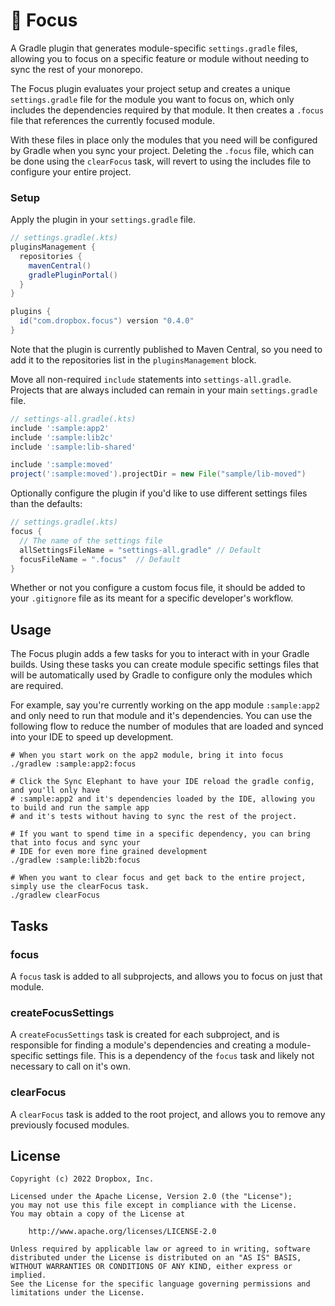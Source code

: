 # 🧘 Focus

A Gradle plugin that generates module-specific `settings.gradle` files, allowing you to focus on a specific feature or module without needing to sync the rest of your monorepo.

The Focus plugin evaluates your project setup and creates a unique `settings.gradle` file for the module you want to focus on, which only includes the dependencies required by that module.  It then creates a `.focus` file that references the currently focused module.

With these files in place only the modules that you need will be configured by Gradle when you sync your project.  Deleting the `.focus` file, which can be done using the `clearFocus` task, will revert to using the includes file to configure your entire project.

### Setup

Apply the plugin in your `settings.gradle` file.

```groovy
// settings.gradle(.kts)
pluginsManagement {
  repositories {
    mavenCentral()
    gradlePluginPortal()
  }
}

plugins {
  id("com.dropbox.focus") version "0.4.0"
}
```

Note that the plugin is currently published to Maven Central, so you need to add it to the repositories list in the `pluginsManagement` block.

Move all non-required `include` statements into `settings-all.gradle`. Projects that are always included can remain in your main `settings.gradle` file.

```groovy
// settings-all.gradle(.kts)
include ':sample:app2'
include ':sample:lib2c'
include ':sample:lib-shared'

include ':sample:moved'
project(':sample:moved').projectDir = new File("sample/lib-moved")
```

Optionally configure the plugin if you'd like to use different settings files than the defaults:

```groovy
// settings.gradle(.kts)
focus {
  // The name of the settings file
  allSettingsFileName = "settings-all.gradle" // Default
  focusFileName = ".focus"  // Default
}
```

Whether or not you configure a custom focus file, it should be added to your `.gitignore` file as its meant for a specific developer's workflow.

## Usage

The Focus plugin adds a few tasks for you to interact with in your Gradle builds. Using these tasks you can create module specific settings files that will be automatically used by Gradle to configure only the modules which are required.

For example, say you're currently working on the app module `:sample:app2` and only need to run that module and it's dependencies. You can use the following flow to reduce the number of modules that are loaded and synced into your IDE to speed up development.

```shell
# When you start work on the app2 module, bring it into focus
./gradlew :sample:app2:focus

# Click the Sync Elephant to have your IDE reload the gradle config, and you'll only have
# :sample:app2 and it's dependencies loaded by the IDE, allowing you to build and run the sample app
# and it's tests without having to sync the rest of the project.

# If you want to spend time in a specific dependency, you can bring that into focus and sync your
# IDE for even more fine grained development
./gradlew :sample:lib2b:focus

# When you want to clear focus and get back to the entire project, simply use the clearFocus task.
./gradlew clearFocus
```

## Tasks

### focus

A `focus` task is added to all subprojects, and allows you to focus on just that module.

### createFocusSettings

A `createFocusSettings` task is created for each subproject, and is responsible for finding a
module's dependencies and creating a module-specific settings file. This is a dependency of the
`focus` task and likely not necessary to call on it's own.

### clearFocus

A `clearFocus` task is added to the root project, and allows you to remove any previously focused
modules.

## License

    Copyright (c) 2022 Dropbox, Inc.

    Licensed under the Apache License, Version 2.0 (the "License");
    you may not use this file except in compliance with the License.
    You may obtain a copy of the License at

        http://www.apache.org/licenses/LICENSE-2.0

    Unless required by applicable law or agreed to in writing, software
    distributed under the License is distributed on an "AS IS" BASIS,
    WITHOUT WARRANTIES OR CONDITIONS OF ANY KIND, either express or implied.
    See the License for the specific language governing permissions and
    limitations under the License.


